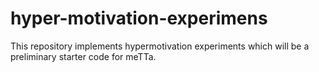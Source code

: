 # hyper-motivation-experimens
This repository implements hypermotivation experiments which will be a preliminary starter code for meTTa.
